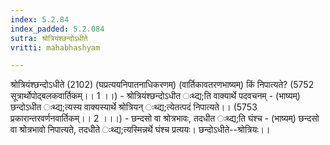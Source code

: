 ```yaml
---
index: 5.2.84
index_padded: 5.2.084
sutra: श्रोत्रियंश्छन्दोऽधीते
vritti: mahabhashyam

---
```

 श्रोत्रियंश्छन्दोऽधीते (2102) (घप्रत्ययनिपातनाधिकरणम्) (वार्तिकावतरणभाष्यम्) किं निपात्यते? (5752 सूत्रार्थोपोद्बलकवार्तिकम्।। 1 ।।) - श्रोत्रियंश्छन्दोऽधीत ःथ्द्य;ति वाक्यार्थे पदवचनम् - (भाष्यम्) छन्दोऽधीत ःथ्द्य;त्यस्य वाक्यस्यार्थे श्रोत्रियन् ःथ्द्य;त्येतत्पदं निपात्यते।। (5753 प्रकारान्तरवर्णनवार्तिकम्।। 2 ।।।) - छन्दसो वा श्रोत्रभावः, तदधीत ःथ्द्य;ति घंश्च - (भाष्यम्) छन्दसो वा श्रोत्रभावो निपात्यते, तदधीते ःथ्द्य;त्यस्मिन्नर्थे घंश्च प्रत्ययः। छन्दोऽधीते--श्रोत्रियः।। 